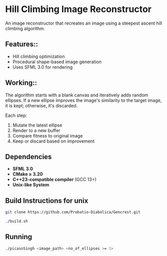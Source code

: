 # Hill Climbing Image Reconstructor 
An image reconstructor that recreates an image using a steepest ascent hill climbing algorithm.

## Features::

- Hill climbing optimization
- Procedural shape-based image generation
- Uses SFML 3.0 for rendering

## Working::

The algorithm starts with a blank canvas and iteratively adds random ellipses. If a new ellipse improves the image's similarity to the target image, it is kept; otherwise, it's discarded.

Each step:
1. Mutate the latest ellipse
2. Render to a new buffer
3. Compare fitness to original image
4. Keep or discard based on improvement

## Dependencies

- **SFML 3.0**
- **CMake ≥ 3.20**
- **C++23-compatible compiler** (GCC 13+)
- **Unix-like System**

## Build Instructions for unix
```bash
git clone https://github.com/Probatio-Diabolica/Gencrest.git

./build.sh
```

## Running
```bash
./picasoSingh <image_path> <no_of_ellipses >= 1>
```